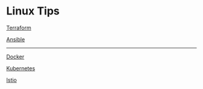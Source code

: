 # Linux Tips

[Terraform](https://github.com/gislainejessica/devops-trainning/blob/master/terraform.md)

[Ansible](https://github.com/gislainejessica/devops-trainning/blob/master/ansible.md)

-----

[Docker](https://github.com/gislainejessica/devops-trainning/blob/master/docker.md)

[Kubernetes]()

[Istio]()
